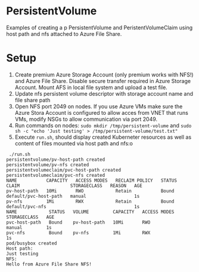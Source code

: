 # PersistentVolume
Examples of creating a p PersistentVolume and PeristentVolumeClaim using host path and nfs attached to Azure File Share.

# Setup

1. Create premium Azure Storage Account (only premium works with NFS!) and Azure File Share. Disable secure transfer required in Azure Storage Account. Mount AFS in local file system and upload a test file.
2. Update nfs persistent volume descriptor with storage account name and file share path
2. Open NFS port 2049 on nodes. If you use Azure VMs make sure the Azure Stora Account is configured to allow acces from VNET that runs VMs, modify NSGs to allow communication via port 2049.
3. Run commands on nodes: `sudo mkdir /tmp/persistent-volume` and `sudo sh -c "echo 'Just testing' > /tmp/persistent-volume/test.txt"`
4. Execute `run.sh`, should display created Kuberneter resources as well as content of files mounted via host path and nfs:o
```
 ./run.sh
persistentvolume/pv-host-path created
persistentvolume/pv-nfs created
persistentvolumeclaim/pvc-host-path created
persistentvolumeclaim/pvc-nfs created
NAME           CAPACITY   ACCESS MODES   RECLAIM POLICY   STATUS   CLAIM                   STORAGECLASS   REASON   AGE
pv-host-path   10Mi       RWO            Retain           Bound    default/pvc-host-path   manual                  1s
pv-nfs         1Mi        RWX            Retain           Bound    default/pvc-nfs                                 1s
NAME            STATUS   VOLUME         CAPACITY   ACCESS MODES   STORAGECLASS   AGE
pvc-host-path   Bound    pv-host-path   10Mi       RWO            manual         1s
pvc-nfs         Bound    pv-nfs         1Mi        RWX                           1s
pod/busybox created
Host path:
Just testing
NFS:
Hello from Azure File Share NFS!
```
